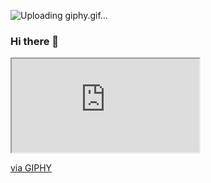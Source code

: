 ![Uploading giphy.gif…]()

### Hi there 👋

<iframe src="https://giphy.com/embed/bGgsc5mWoryfgKBx1u"></iframe><p><a href="https://giphy.com/gifs/computador-gu-tecnology-bGgsc5mWoryfgKBx1u">via GIPHY</a></p>
